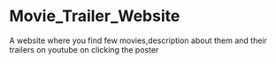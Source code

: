 # Movie_Trailer_Website
A website where you find few movies,description about them and their trailers on youtube on clicking the poster 
